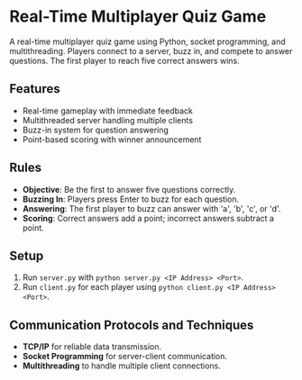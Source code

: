# Real-Time Multiplayer Quiz Game

A real-time multiplayer quiz game using Python, socket programming, and multithreading. Players connect to a server, buzz in, and compete to answer questions. The first player to reach five correct answers wins.

## Features

- Real-time gameplay with immediate feedback
- Multithreaded server handling multiple clients
- Buzz-in system for question answering
- Point-based scoring with winner announcement

## Rules

- **Objective**: Be the first to answer five questions correctly.
- **Buzzing In**: Players press Enter to buzz for each question.
- **Answering**: The first player to buzz can answer with 'a', 'b', 'c', or 'd'.
- **Scoring**: Correct answers add a point; incorrect answers subtract a point.

## Setup

1. Run `server.py` with `python server.py <IP Address> <Port>`.
2. Run `client.py` for each player using `python client.py <IP Address> <Port>`.

## Communication Protocols and Techniques

- **TCP/IP** for reliable data transmission.
- **Socket Programming** for server-client communication.
- **Multithreading** to handle multiple client connections.


